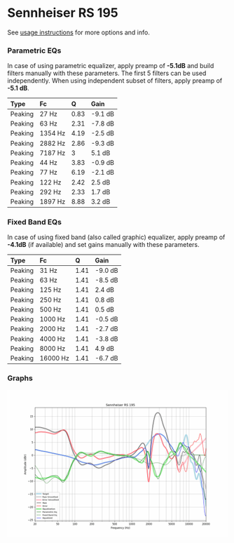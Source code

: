 # Sennheiser RS 195
See [usage instructions](https://github.com/jaakkopasanen/AutoEq#usage) for more options and info.

### Parametric EQs
In case of using parametric equalizer, apply preamp of **-5.1dB** and build filters manually
with these parameters. The first 5 filters can be used independently.
When using independent subset of filters, apply preamp of **-5.1 dB**.

| Type    | Fc      |    Q | Gain    |
|:--------|:--------|:-----|:--------|
| Peaking | 27 Hz   | 0.83 | -9.1 dB |
| Peaking | 63 Hz   | 2.31 | -7.8 dB |
| Peaking | 1354 Hz | 4.19 | -2.5 dB |
| Peaking | 2882 Hz | 2.86 | -9.3 dB |
| Peaking | 7187 Hz | 3    | 5.1 dB  |
| Peaking | 44 Hz   | 3.83 | -0.9 dB |
| Peaking | 77 Hz   | 6.19 | -2.1 dB |
| Peaking | 122 Hz  | 2.42 | 2.5 dB  |
| Peaking | 292 Hz  | 2.33 | 1.7 dB  |
| Peaking | 1897 Hz | 8.88 | 3.2 dB  |

### Fixed Band EQs
In case of using fixed band (also called graphic) equalizer, apply preamp of **-4.1dB**
(if available) and set gains manually with these parameters.

| Type    | Fc       |    Q | Gain    |
|:--------|:---------|:-----|:--------|
| Peaking | 31 Hz    | 1.41 | -9.0 dB |
| Peaking | 63 Hz    | 1.41 | -8.5 dB |
| Peaking | 125 Hz   | 1.41 | 2.4 dB  |
| Peaking | 250 Hz   | 1.41 | 0.8 dB  |
| Peaking | 500 Hz   | 1.41 | 0.5 dB  |
| Peaking | 1000 Hz  | 1.41 | -0.5 dB |
| Peaking | 2000 Hz  | 1.41 | -2.7 dB |
| Peaking | 4000 Hz  | 1.41 | -3.8 dB |
| Peaking | 8000 Hz  | 1.41 | 4.9 dB  |
| Peaking | 16000 Hz | 1.41 | -6.7 dB |

### Graphs
![](./Sennheiser%20RS%20195.png)
